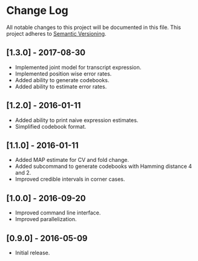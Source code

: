 # Change Log
All notable changes to this project will be documented in this file.
This project adheres to [Semantic Versioning](http://semver.org/).

## [1.3.0] - 2017-08-30
- Implemented joint model for transcript expression.
- Implemented position wise error rates.
- Added ability to generate codebooks.
- Added ability to estimate error rates.

## [1.2.0] - 2016-01-11
- Added ability to print naive expression estimates.
- Simplified codebook format.

## [1.1.0] - 2016-01-11
- Added MAP estimate for CV and fold change.
- Added subcommand to generate codebooks with Hamming distance 4 and 2.
- Improved credible intervals in corner cases.

## [1.0.0] - 2016-09-20
- Improved command line interface.
- Improved parallelization.

## [0.9.0] - 2016-05-09
- Initial release.
